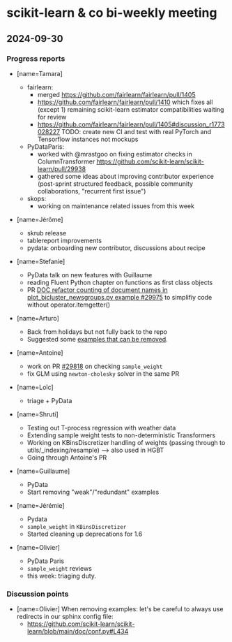 # scikit-learn & co bi-weekly meeting

## 2024-09-30

### Progress reports

- [name=Tamara]
    - fairlearn:
 	    - merged https://github.com/fairlearn/fairlearn/pull/1405
 	    - https://github.com/fairlearn/fairlearn/pull/1410 which fixes all (except 1) remaining scikit-learn estimator compatibilities waiting for review
 	    - https://github.com/fairlearn/fairlearn/pull/1405#discussion_r1773028227 TODO: create new CI and test with real PyTorch and Tensorflow instances not mockups
    - PyDataParis:
     	- worked with @mrastgoo on fixing estimator checks in ColumnTransformer https://github.com/scikit-learn/scikit-learn/pull/29938
     	- gathered some ideas about improving contributor experience (post-sprint structured feedback, possible community collaborations, "recurrent first issue")
    - skops:
        - working on maintenance related issues from this week

- [name=Jérôme]
    - skrub release
    - tablereport improvements
    - pydata: onboarding new contributor, discussions about recipe

- [name=Stefanie]
    - PyData talk on new features with Guillaume
    - reading Fluent Python chapter on functions as first class objects
    - PR [DOC refactor counting of document names in plot_bicluster_newsgroups.py example #29975](https://github.com/scikit-learn/scikit-learn/pull/29975) to simplifiy code without operator.itemgetter()

- [name=Arturo]
    - Back from holidays but not fully back to the repo
    - Suggested some [examples that can be removed](https://github.com/scikit-learn/scikit-learn/issues/27151#issuecomment-2356198357).

- [name=Antoine]
    - work on PR [#29818](https://github.com/scikit-learn/scikit-learn/pull/29818) on checking `sample_weight`
    - fix GLM using `newton-cholesky` solver in the same PR

- [name=Loïc]
    - triage + PyData

- [name=Shruti]
    - Testing out T-process regression with weather data
    - Extending sample weight tests to non-deterministic Transformers
    - Working on KBinsDiscretizer handling of weights (passing through to utils/_indexing/resample) --> also used in HGBT
    - Going through Antoine's PR

- [name=Guillaume]
    - PyData
    - Start removing "weak"/"redundant" examples

- [name=Jérémie]
    - Pydata
    - `sample_weight` in `KBinsDiscretizer`
    - Started cleaning up deprecations for 1.6

- [name=Olivier]
    - PyData Paris
    - `sample_weight` reviews
    - this week: triaging duty.

### Discussion points

- [name=Olivier] When removing examples: let's be careful to always use redirects in our sphinx config file:
    - https://github.com/scikit-learn/scikit-learn/blob/main/doc/conf.py#L434
